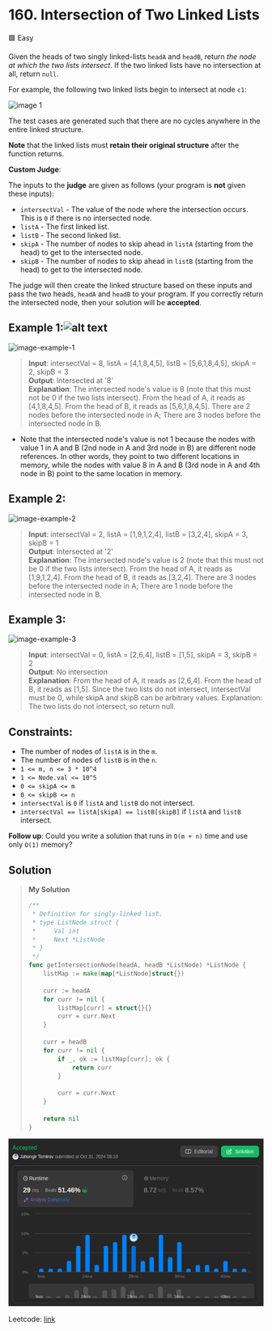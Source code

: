 # 160. Intersection of Two Linked Lists
🟩 Easy

Given the heads of two singly linked-lists `headA` and `headB`, return *the node at which the two lists intersect*. If the two linked lists have no intersection at all, return `null`.

For example, the following two linked lists begin to intersect at node `c1`:

![image 1](https://assets.leetcode.com/uploads/2021/03/05/160_statement.png)

The test cases are generated such that there are no cycles anywhere in the entire linked structure.

**Note** that the linked lists must **retain their original structure** after the function returns.

**Custom Judge**:

The inputs to the **judge** are given as follows (your program is **not** given these inputs):

- `intersectVal` - The value of the node where the intersection occurs. This is `0` if there is no intersected node.
- `listA` - The first linked list.
- `listB` - The second linked list.
- `skipA` - The number of nodes to skip ahead in `listA` (starting from the head) to get to the intersected node.
- `skipB` - The number of nodes to skip ahead in `listB` (starting from the head) to get to the intersected node.

The judge will then create the linked structure based on these inputs and pass the two heads, `headA` and `headB` to your program. If you correctly return the intersected node, then your solution will be **accepted**.

## Example 1:![alt text](image.png)
![image-example-1](https://assets.leetcode.com/uploads/2021/03/05/160_example_1_1.png)

> **Input**: intersectVal = 8, listA = [4,1,8,4,5], listB = [5,6,1,8,4,5], skipA = 2, skipB = 3 \
> **Output**: Intersected at '8' \
> **Explanation**: The intersected node's value is 8 (note that this must not be 0 if the two lists intersect).
From the head of A, it reads as [4,1,8,4,5]. From the head of B, it reads as [5,6,1,8,4,5]. There are 2 nodes before the intersected node in A; There are 3 nodes before the intersected node in B.
- Note that the intersected node's value is not 1 because the nodes with value 1 in A and B (2nd node in A and 3rd node in B) are different node references. In other words, they point to two different locations in memory, while the nodes with value 8 in A and B (3rd node in A and 4th node in B) point to the same location in memory.

## Example 2:
![image-example-2](https://assets.leetcode.com/uploads/2021/03/05/160_example_2.png
)
> **Input**: intersectVal = 2, listA = [1,9,1,2,4], listB = [3,2,4], skipA = 3, skipB = 1 \
> **Output**: Intersected at '2' \
> **Explanation**: The intersected node's value is 2 (note that this must not be 0 if the two lists intersect).
From the head of A, it reads as [1,9,1,2,4]. From the head of B, it reads as [3,2,4]. There are 3 nodes before the intersected node in A; There are 1 node before the intersected node in B.

## Example 3:
![image-example-3](https://assets.leetcode.com/uploads/2021/03/05/160_example_3.png)

> **Input**: intersectVal = 0, listA = [2,6,4], listB = [1,5], skipA = 3, skipB = 2 \
> **Output**:  No intersection \
> **Explanation**: From the head of A, it reads as [2,6,4]. From the head of B, it reads as [1,5]. Since the two lists do not intersect, intersectVal must be 0, while skipA and skipB can be arbitrary values.
Explanation: The two lists do not intersect, so return null.

## Constraints:
* The number of nodes of `listA` is in the `m`.
* The number of nodes of `listB` is in the `n`.
* `1 <= m, n <= 3 * 10^4`
* `1 <= Node.val <= 10^5`
* `0 <= skipA <= m`
* `0 <= skipB <= n`
* `intersectVal` is `0` if `listA` and `listB` do not intersect.
* `intersectVal == listA[skipA] == listB[skipB]` if `listA` and `listB` intersect.

**Follow up**: Could you write a solution that runs in `O(m + n)` time and use only `O(1)` memory?

## Solution
> **My Solution**
> ```go
> /**
>  * Definition for singly-linked list.
>  * type ListNode struct {
>  *     Val int
>  *     Next *ListNode
>  * }
>  */
> func getIntersectionNode(headA, headB *ListNode) *ListNode {
>     listMap := make(map[*ListNode]struct{})
> 
>     curr := headA
>     for curr != nil {
>         listMap[curr] = struct{}{}
>         curr = curr.Next
>     }
> 
>     curr = headB
>     for curr != nil {
>         if _, ok := listMap[curr]; ok {
>             return curr
>         }
> 
>         curr = curr.Next
>     }
> 
>     return nil
> }
> ```

![result](160.png)

Leetcode: [link](https://leetcode.com/problems/intersection-of-two-linked-lists/submissions/1438724141/)

